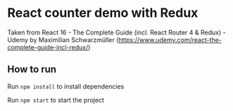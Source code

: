 # React counter demo with Redux

Taken from React 16 - The Complete Guide (incl. React Router 4 & Redux) - Udemy by Maximilian Schwarzmüller (https://www.udemy.com/react-the-complete-guide-incl-redux/)

## How to run

Run `npm install` to install dependencies

Run `npm start` to start the project
